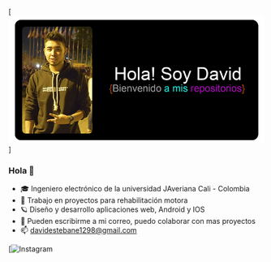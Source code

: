 [![Header](https://github.com/DavidErira/DavidErira/blob/master/SaludoGit2.png)]


### Hola 👋

- 🎓 Ingeniero electrónico de la universidad JAveriana Cali - Colombia
- :test_tube: Trabajo en proyectos para rehabilitación motora
- 🪐 Diseño y desarrollo aplicaciones web, Android y IOS 
- :speech_balloon: Pueden escribirme a mi correo, puedo colaborar con mas proyectos 
- :mailbox: davidestebane1298@gmail.com


[![Instagram](https://www.instagram.com/deem.dev/)

